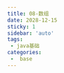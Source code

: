 ```yaml
---
title: 08-数组
date: 2028-12-15
sticky: 1
sidebar: 'auto'
tags:
 - java基础
categories:
 -  base
---
```

